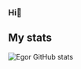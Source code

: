 ### Hi👋 
## My stats
![Egor GitHub stats](https://github-readme-stats.vercel.app/api?username=EgorIvin&theme=graywhite=true)
